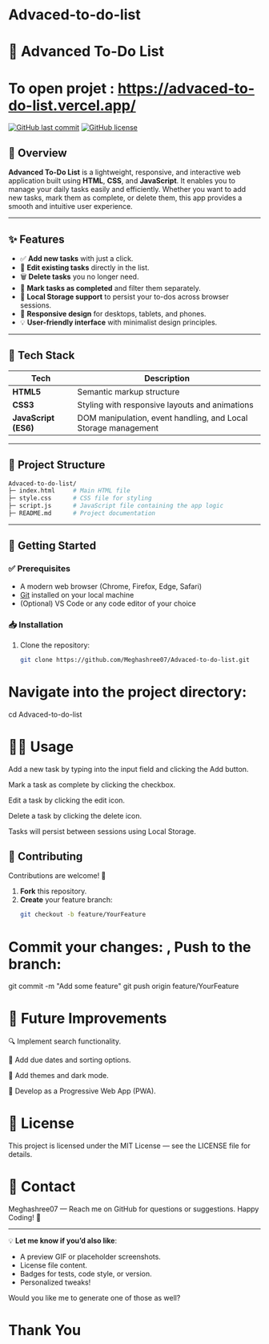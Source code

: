 # Advaced-to-do-list
# 📝 Advanced To-Do List

# To open projet : https://advaced-to-do-list.vercel.app/

[![GitHub last commit](https://img.shields.io/github/last-commit/Meghashree07/Advaced-to-do-list)](https://github.com/Meghashree07/Advaced-to-do-list)
[![GitHub license](https://img.shields.io/github/license/Meghashree07/Advaced-to-do-list)](https://github.com/Meghashree07/Advaced-to-do-list/blob/main/LICENSE)

## 📖 Overview

**Advanced To-Do List** is a lightweight, responsive, and interactive web application built using **HTML**, **CSS**, and **JavaScript**. It enables you to manage your daily tasks easily and efficiently. Whether you want to add new tasks, mark them as complete, or delete them, this app provides a smooth and intuitive user experience.  

---

## ✨ Features

- ✅ **Add new tasks** with just a click.
- 📝 **Edit existing tasks** directly in the list.
- 🗑️ **Delete tasks** you no longer need.
- 🔄 **Mark tasks as completed** and filter them separately.
- 📂 **Local Storage support** to persist your to-dos across browser sessions.
- 🎨 **Responsive design** for desktops, tablets, and phones.
- 💡 **User-friendly interface** with minimalist design principles.
  
---

## 🧰 Tech Stack

| Tech      | Description           |
|------------|------------------------|
| **HTML5**  | Semantic markup structure |
| **CSS3**   | Styling with responsive layouts and animations |
| **JavaScript (ES6)** | DOM manipulation, event handling, and Local Storage management |

---

## 📂 Project Structure

```bash
Advaced-to-do-list/
├─ index.html     # Main HTML file
├─ style.css      # CSS file for styling
├─ script.js      # JavaScript file containing the app logic
├─ README.md      # Project documentation
```




---

## 🚀 Getting Started

### ✅ Prerequisites
- A modern web browser (Chrome, Firefox, Edge, Safari)
- [Git](https://git-scm.com/) installed on your local machine
- (Optional) VS Code or any code editor of your choice

### 📥 Installation
1. Clone the repository:
   ```bash
   git clone https://github.com/Meghashree07/Advaced-to-do-list.git


# Navigate into the project directory:

cd Advaced-to-do-list

# 🧑‍💻 Usage
Add a new task by typing into the input field and clicking the Add button.

Mark a task as complete by clicking the checkbox.

Edit a task by clicking the edit icon.

Delete a task by clicking the delete icon.

Tasks will persist between sessions using Local Storage.

## 🤝 Contributing

Contributions are welcome! 🎉

1. **Fork** this repository.
2. **Create** your feature branch:
   ```bash
   git checkout -b feature/YourFeature


# Commit your changes: , Push to the branch:

git commit -m "Add some feature"
git push origin feature/YourFeature


# 🧪 Future Improvements
🔍 Implement search functionality.

📂 Add due dates and sorting options.

🎨 Add themes and dark mode.

📱 Develop as a Progressive Web App (PWA).


# 📝 License
This project is licensed under the MIT License — see the LICENSE file for details.

# 📧 Contact
Meghashree07 — Reach me on GitHub for questions or suggestions.
Happy Coding! 🎉

---

💡 **Let me know if you’d also like**:
- A preview GIF or placeholder screenshots.
- License file content.
- Badges for tests, code style, or version.
- Personalized tweaks!

Would you like me to generate one of those as well?

# Thank You
